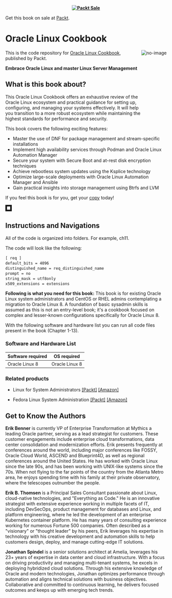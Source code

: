 
<b><p align='center'>[![Packt Sale](https://static.packt-cdn.com/assets/images/image.jpeg)](https://www.packtpub.com/)</p></b>Get this book on sale at [Packt](https://www.packtpub.com/).

# Oracle Linux Cookbook

<a href="https://www.packtpub.com/product/oracle-linux-cookbook/9781803249285"><img src="https://content.packt.com/B18349/cover_image_small.jpg" alt="no-image" height="256px" align="right"></a>

This is the code repository for [Oracle Linux Cookbook](https://www.packtpub.com/product/oracle-linux-cookbook/9781803249285), published by Packt.

**Embrace Oracle Linux and master Linux Server Management**

## What is this book about?
This Oracle Linux Cookbook offers an exhaustive review of the Oracle Linux ecosystem and practical guidance for setting up, configuring, and managing your systems effectively. It will help you transition to a more robust ecosystem while maintaining the highest standards for performance and security.

This book covers the following exciting features:
* Master the use of DNF for package management and stream-specific installations
* Implement high availability services through Podman and Oracle Linux Automation Manager
* Secure your system with Secure Boot and at-rest disk encryption techniques
* Achieve rebootless system updates using the Ksplice technology
* Optimize large-scale deployments with Oracle Linux Automation Manager and Ansible
* Gain practical insights into storage management using Btrfs and LVM

If you feel this book is for you, get your [copy](https://www.amazon.com/Oracle-Linux-Cookbook-learning-efficiently-ebook/dp/B0C7QD18ZK) today!

<a href="https://www.packtpub.com/?utm_source=github&utm_medium=banner&utm_campaign=GitHubBanner"><img src="https://raw.githubusercontent.com/PacktPublishing/GitHub/master/GitHub.png" 
alt="https://www.packtpub.com/" border="5" /></a>

## Instructions and Navigations
All of the code is organized into folders. For example, ch11.

The code will look like the following:
```
[ req ]
default_bits = 4096
distinguished_name = req_distinguished_name
prompt = no
string_mask = utf8only
x509_extensions = extensions

```

**Following is what you need for this book:**
This book is for existing Oracle Linux system administrators and CentOS or RHEL admins contemplating a migration to Oracle Linux 8. A foundation of basic sysadmin skills is assumed as this is not an entry-level book; it's a cookbook focused on complex and lesser-known configurations specifically for Oracle Linux 8.

With the following software and hardware list you can run all code files present in the book (Chapter 1-13).
### Software and Hardware List
| Software required | OS required |
| ------------------------------------ | ----------------------------------- |
| Oracle Linux 8 | Oracle Linux 8 |

### Related products
* Linux for System Administrators [[Packt]](https://www.packtpub.com/product/linux-for-system-administrators/9781803247946) [[Amazon]](https://www.amazon.com/Linux-System-Administrators-landscape-administration/dp/1803247940/ref=tmm_pap_swatch_0?_encoding=UTF8&qid=&sr=)

* Fedora Linux System Administration [[Packt]](https://www.packtpub.com/product/fedora-linux-system-administration/9781804618400) [[Amazon]](https://www.amazon.com/Fedora-Linux-System-Administration-environments/dp/1804618403/ref=tmm_pap_swatch_0?_encoding=UTF8&qid=&sr=)

## Get to Know the Authors
**Erik Benner**
 is currently VP of Enterprise Transformation at Mythics a leading Oracle partner, serving as a lead strategist for customers. These customer engagements include enterprise cloud transformations, data center consolidation and modernization efforts. Erik presents frequently at conferences around the world, including major conferences like FOSSY, Oracle Cloud World, ASCEND and Blueprint4D, as well as regional conferences around the United States. He has worked with Oracle Linux since the late 90s, and has been working with UNIX-like systems since the 70s. When not flying to the far points of the country from the Atlanta Metro area, he enjoys spending time with his family at their private observatory, where the telescopes outnumber the people.

**Erik B. Thomsen**
 is a Principal Sales Consultant passionate about Linux, cloud-native technologies, and "Everything as Code." He is an innovative strategist with extensive experience working in multiple facets of IT, including DevSecOps, product management for databases and Linux, and platform engineering, where he led the development of an enterprise Kubernetes container platform. He has many years of consulting experience working for numerous Fortune 500 companies. Often described as a "visionary" or "thought leader" by his peers, Erik leverages his expertise in technology with his creative development and automation skills to help customers design, deploy, and manage cutting-edge IT solutions.

**Jonathan Spindel**
 is a senior solutions architect at Amelia, leverages his 23+ years of expertise in data center and cloud infrastructure. With a focus on driving productivity and managing multi-tenant systems, he excels in deploying hybridized cloud solutions. Through his extensive knowledge of Oracle and modern technologies, Jonathan optimizes performance through automation and aligns technical solutions with business objectives. Collaborative and committed to continuous learning, he delivers focused outcomes and keeps up with emerging tech trends.
